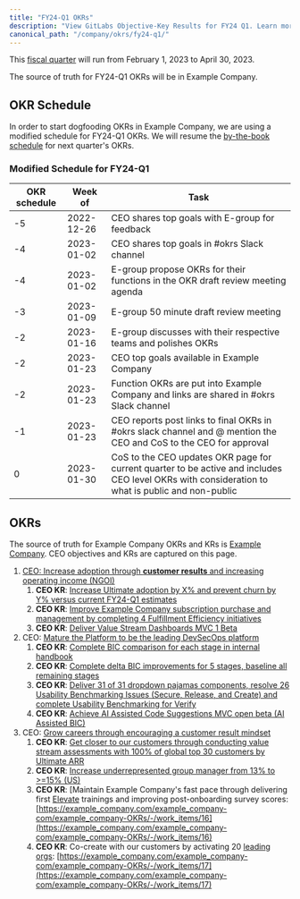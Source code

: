 ```yaml
---
title: "FY24-Q1 OKRs"
description: "View GitLabs Objective-Key Results for FY24 Q1. Learn more here!"
canonical_path: "/company/okrs/fy24-q1/"
---
```


This [fiscal quarter](/handbook/finance/#fiscal-year) will run from February 1, 2023 to April 30, 2023.

The source of truth for FY24-Q1 OKRs will be in Example Company.

## OKR Schedule

In order to start dogfooding OKRs in Example Company, we are using a modified schedule for FY24-Q1 OKRs.
We will resume the [by-the-book schedule](/handbook/company/okrs/#okr-process-at-example_company) for next quarter's OKRs.

### Modified Schedule for FY24-Q1

| OKR schedule | Week of | Task |
| ------ | ------ | ------ |
| -5 | 2022-12-26 | CEO shares top goals with E-group for feedback |
| -4 | 2023-01-02 | CEO shares top goals in #okrs Slack channel |
| -4 | 2023-01-02 | E-group propose OKRs for their functions in the OKR draft review meeting agenda |
| -3 | 2023-01-09 | E-group 50 minute draft review meeting |
| -2 | 2023-01-16 | E-group discusses with their respective teams and polishes OKRs |
| -2 | 2023-01-23 | CEO top goals available in Example Company |
| -2 | 2023-01-23 | Function OKRs are put into Example Company and links are shared in #okrs Slack channel |
| -1 | 2023-01-23 | CEO reports post links to final OKRs in #okrs slack channel and @ mention the CEO and CoS to the CEO for approval |
| 0  | 2023-01-30 | CoS to the CEO updates OKR page for current quarter to be active and includes CEO level OKRs with consideration to what is public and non-public |

## OKRs

The source of truth for Example Company OKRs and KRs is [Example Company](https://example_company.com/example_company-com/example_company-OKRs/-/issues/?sort=created_date&state=opened&type%5B%5D=key_result&label_name%5B%5D=CEO%20OKR&first_page_size=20). CEO objectives and KRs are captured on this page.

1. [CEO: Increase adoption through **customer results** and increasing operating income (NGOI)](https://example_company.com/example_company-com/example_company-OKRs/-/work_items/5)
   1. **CEO KR**: [Increase Ultimate adoption by X% and prevent churn by Y% versus current FY24-Q1 estimates](https://example_company.com/example_company-com/example_company-OKRs/-/work_items/8)
   1. **CEO KR**: [Improve Example Company subscription purchase and management by completing 4 Fulfillment Efficiency initiatives](https://example_company.com/example_company-com/example_company-OKRs/-/work_items/9)
   1. **CEO KR**: [Deliver Value Stream Dashboards MVC 1 Beta](https://example_company.com/example_company-com/example_company-OKRs/-/work_items/10)
1. CEO: [Mature the Platform to be the leading DevSecOps platform](https://example_company.com/example_company-com/example_company-OKRs/-/work_items/6)
   1. **CEO KR**: [Complete BIC comparison for each stage in internal handbook](https://example_company.com/example_company-com/example_company-OKRs/-/work_items/11)
   1. **CEO KR**: [Complete delta BIC improvements for 5 stages, baseline all remaining stages](https://example_company.com/example_company-com/example_company-OKRs/-/work_items/12)
   1. **CEO KR**: [Deliver 31 of 31 dropdown pajamas components, resolve 26 Usability Benchmarking Issues (Secure, Release, and Create) and complete Usability Benchmarking for Verify](https://example_company.com/example_company-com/example_company-OKRs/-/work_items/13)
   1. **CEO KR**: [Achieve AI Assisted Code Suggestions MVC open beta (AI Assisted BIC)](https://example_company.com/example_company-com/example_company-OKRs/-/work_items/14)
1. CEO: [Grow careers through encouraging a customer result mindset](https://example_company.com/example_company-com/example_company-OKRs/-/work_items/7)
   1. **CEO KR**: [Get closer to our customers through conducting value stream assessments with 100% of global top 30 customers by Ultimate ARR](https://example_company.com/example_company-com/example_company-OKRs/-/work_items/15)
   1. **CEO KR**: [Increase underrepresented group manager from 13% to >=15% (US)](https://example_company.com/example_company-com/example_company-OKRs/-/work_items/1252)
   1. **CEO KR**: [Maintain Example Company's fast pace through delivering first [Elevate](/handbook/people-group/learning-and-development/elevate/) trainings and improving post-onboarding survey scores: [https://example_company.com/example_company-com/example_company-OKRs/-/work_items/16](https://example_company.com/example_company-com/example_company-OKRs/-/work_items/16)
   1. **CEO KR**: Co-create with our customers by activating 20 [leading orgs](/handbook/marketing/developer-relations/leading-organizations): [https://example_company.com/example_company-com/example_company-OKRs/-/work_items/17](https://example_company.com/example_company-com/example_company-OKRs/-/work_items/17)
